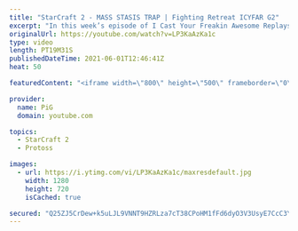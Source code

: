 ```yaml
---
title: "StarCraft 2 - MASS STASIS TRAP | Fighting Retreat ICYFAR G2"
excerpt: "In this week’s episode of I Cast Your Freakin Awesome Replays (ICYFAR) players sent in their StarCraft 2 replays where they lured their opponents into a fighting retreat! Here’s a fun game of protoss versus zerg completing the challenge in humorous fashion.   NEW ICYFAR CHALLENGE: \"It Takes Two to Tango\""
originalUrl: https://youtube.com/watch?v=LP3KaAzKa1c
type: video
length: PT19M31S
publishedDateTime: 2021-06-01T12:46:41Z
heat: 50

featuredContent: "<iframe width=\"800\" height=\"500\" frameborder=\"0\" src=\"https://www.youtube.com/embed/LP3KaAzKa1c\" allow=\"accelerometer; autoplay; encrypted-media; gyroscope; picture-in-picture\" allowfullscreen></iframe>"

provider:
  name: PiG
  domain: youtube.com

topics:
  - StarCraft 2
  - Protoss

images:
  - url: https://i.ytimg.com/vi/LP3KaAzKa1c/maxresdefault.jpg
    width: 1280
    height: 720
    isCached: true

secured: "Q25ZJ5CrDew+k5uLJL9VNNT9HZRLza7cT38CPoHM1fFd6dyO3V3UsyE7CcC3YnC5HwrUDhpfGiOB8TH92ugNVuS6EZLdm1u7ze8ddn/8yJA6QvKMxQqEj10FcywtDljYhwYn/+ULK0yPnF/k6I5aHFXeb68A6Uk+Y7uwzqXMoZEKg4H0p4xCvLm/GFJ/bHd+jNmybNVM0Hg7ounXkK8G6F39i1efbs7LQIUY6Kq1wVMBwvctFNxaSuhEgktl6DYcmJ3AS8j4GCRg62Eyvx6cWvmMlpOO9fCQkpxb0G1ssLHg7h0HpRSLrZfUAlX4ISxFgHXAWcDbynyxd4TNb9GOJGBgK226WcOYiIrHlhfpmdqVu2hmSHWG/qN4YpJWhZqtkJnucX4hVmqCcb34uQycbntGpkJTwWMAKMsmRU3JJuI=;o2hVkl02On81cW72z60IRQ=="
---
```


